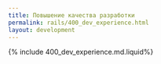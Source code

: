 ```yaml
---
title: Повышение качества разработки
permalink: rails/400_dev_experience.html
layout: development
---
```


{% include 400_dev_experience.md.liquid%}